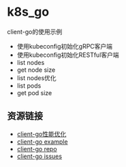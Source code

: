 # k8s_go

client-go的使用示例

- 使用kubeconfig初始化gRPC客户端
- 使用kubeconfig初始化RESTful客户端
- list nodes
- get node size
- list nodes优化
- list pods
- get pod size

## 资源链接

- [client-go性能优化](https://arthurchiao.art/blog/k8s-reliability-list-data-zh/)
- [client-go example](https://jimmysong.io/kubernetes-handbook/develop/client-go-sample.html)
- [client-go repo](https://github.com/kubernetes/client-go)
- [client-go issues](https://github.com/kubernetes/client-go/issues)